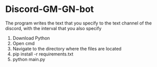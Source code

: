 # Discord-GM-GN-bot
The program writes the text that you specify to the text channel of the discord, with the interval that you also specify

1) Download Python
2) Open cmd
3) Navigate to the directory where the files are located
4) pip install -r requirements.txt
5) python main.py
